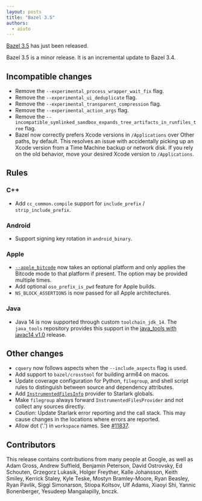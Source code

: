 ```yaml
---
layout: posts
title: "Bazel 3.5"
authors:
  - aiuto
---
```


[Bazel 3.5](https://github.com/bazelbuild/bazel/releases/tag/3.5.0) has just been released.

Bazel 3.5 is a minor release. It is an incremental update to Bazel 3.4.

## Incompatible changes

- Remove the `--experimental_process_wrapper_wait_fix` flag.
- Remove the `--experimental_ui_deduplicate` flag.
- Remove the `--experimental_transparent_compression` flag.
- Remove the `--experimental_action_args` flag.
- Remove the `--incompatible_symlinked_sandbox_expands_tree_artifacts_in_runfiles_tree` flag.
- Bazel now correctly prefers Xcode versions in `/Applications` over
  Other paths, by default.  This resolves an issue with accidentally
  picking up an Xcode version from a Time Machine backup or network
  disk.  If you rely on the old behavior, move your desired Xcode
  version to `/Applications`.

## Rules

### C++
- Add `cc_common.compile` support for `include_prefix` / `strip_include_prefix`.

### Android
- Support signing key rotation in `android_binary`.

### Apple
- [`--apple_bitcode`](https://docs.bazel.build/versions/3.5.0/command-line-reference.html#flag--apple_bitcode)
  now takes an optional platform and only applies the Bitcode mode to
  that platform if present. The option may be provided multiple times.
- Add optional `oso_prefix_is_pwd` feature for Apple builds.
- `NS_BLOCK_ASSERTIONS` is now passed for all Apple architectures.

### Java
- Java 14 is now supported through custom `toolchain_jdk_14`. The `java_tools`
  repository provides this support in the [java_tools with javac14 v1.0](
  https://github.com/bazelbuild/java_tools/releases/tag/javac14_v1.0) release.

## Other changes

- `cquery` now follows aspects when the `--include_aspects` flag is used.
- Add support to `bazel/crosstool` for building arm64 on macos.
- Update coverage configuration for Python, `filegroup`, and shell script
  rules to distinguish between source and dependency attributes.
- Add [`InstrumentedFilesInfo`](https://docs.bazel.build/versions/3.5.0/skylark/lib/InstrumentedFilesInfo.html)
  provider to Starlark globals.
- Make `filegroup` always forward `InstrumentedFilesProvider` and not
  collect any sources directly.
- *Caution*: Update Starlark error reporting and the call stack.
   This may cause changes in the locations where errors are reported.
- Allow dot ('.') in `workspace` names. See [#11837](https://github.com/bazelbuild/bazel/issues/11837).

## Contributors

This release contains contributions from many people at Google, as well
as Adam Gross, Andrew Suffield, Benjamin Peterson, David Ostrovsky,
Ed Schouten, Grzegorz Lukasik, Holger Freyther, Kalle
Johansson, Keith Smiley, Kerrick Staley, Kyle Teske, Mostyn Bramley-Moore,
Ryan Beasley, Ryan Pavlik, Siggi Simonarson, Stiopa Koltsov, Ulf Adams,
Xiaoyi Shi, Yannic Bonenberger, Yesudeep Mangalapilly, bnczk.
